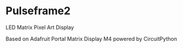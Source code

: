 # Pulseframe2

LED Matrix Pixel Art Display

Based on Adafruit Portal Matrix Display M4 powered by CircuitPython